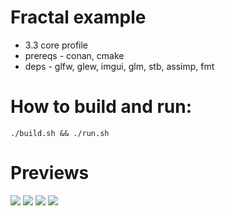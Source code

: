 # Fractal example

- 3.3 core profile
- prereqs - conan, cmake
- deps - glfw, glew, imgui, glm, stb, assimp, fmt

# How to build and run:

```shell
./build.sh && ./run.sh
```

# Previews

![](images/screenshot1.png)
![](images/screenshot2.png)
![](images/screenshot3.png)
![](images/screenshot4.png)
